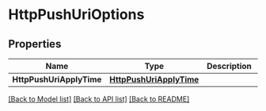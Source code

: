 # HttpPushUriOptions

## Properties
Name | Type | Description | Notes
------------ | ------------- | ------------- | -------------
**HttpPushUriApplyTime** | [**HttpPushUriApplyTime**](HttpPushUriApplyTime.md) |  | [optional] 

[[Back to Model list]](../README.md#documentation-for-models) [[Back to API list]](../README.md#documentation-for-api-endpoints) [[Back to README]](../README.md)


